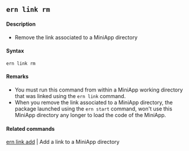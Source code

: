 ## `ern link rm`

#### Description

* Remove the link associated to a MiniApp directory  

#### Syntax

`ern link rm`

#### Remarks

* You must run this command from within a MiniApp working directory that was linked using the `ern link` command.  
* When you remove the link associated to a MiniApp directory, the package launched using the `ern start` command, won't use this MiniApp directory any longer to load the code of the MiniApp.  

#### Related commands

[ern link add] | Add a link to a MiniApp directory

[ern link add]: ./add.md